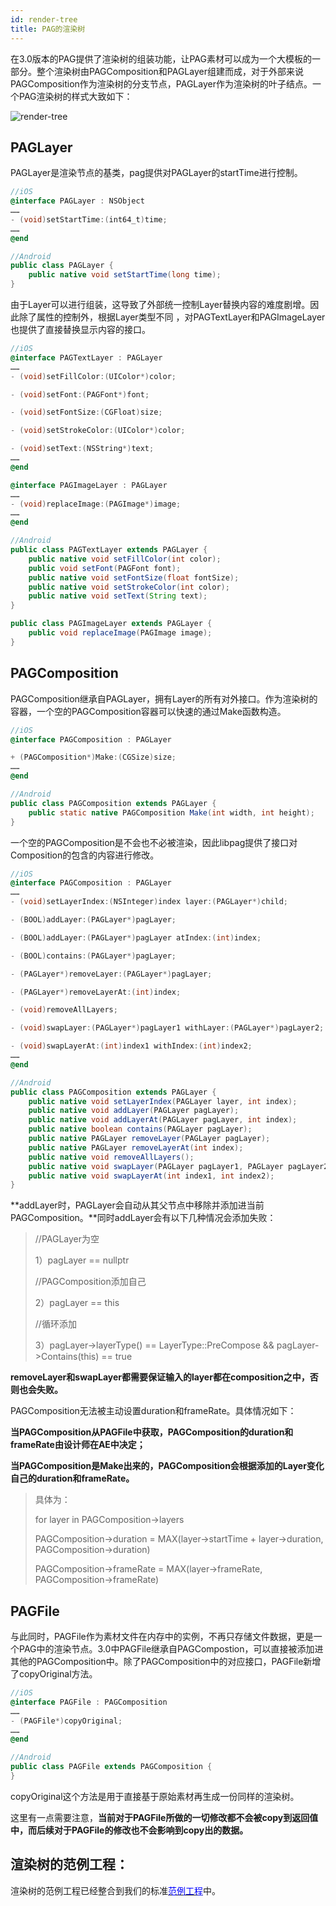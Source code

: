 ```yaml
---
id: render-tree
title: PAG的渲染树
---
```


在3.0版本的PAG提供了渲染树的组装功能，让PAG素材可以成为一个大模板的一部分。整个渲染树由PAGComposition和PAGLayer组建而成，对于外部来说PAGComposition作为渲染树的分支节点，PAGLayer作为渲染树的叶子结点。一个PAG渲染树的样式大致如下：

![render-tree](https://pag.qq.com/website/static/img/docs/render-tree.png)

## PAGLayer

PAGLayer是渲染节点的基类，pag提供对PAGLayer的startTime进行控制。

```objectivec
//iOS
@interface PAGLayer : NSObject
……
- (void)setStartTime:(int64_t)time;
……
@end
```

```java
//Android
public class PAGLayer {
    public native void setStartTime(long time);
}
```

由于Layer可以进行组装，这导致了外部统一控制Layer替换内容的难度剧增。因此除了属性的控制外，根据Layer类型不同 ，对PAGTextLayer和PAGImageLayer也提供了直接替换显示内容的接口。

```objectivec
//iOS
@interface PAGTextLayer : PAGLayer
……
- (void)setFillColor:(UIColor*)color;

- (void)setFont:(PAGFont*)font;

- (void)setFontSize:(CGFloat)size;

- (void)setStrokeColor:(UIColor*)color;

- (void)setText:(NSString*)text;
……
@end

@interface PAGImageLayer : PAGLayer
……
- (void)replaceImage:(PAGImage*)image;
……
@end
```

```java
//Android
public class PAGTextLayer extends PAGLayer {
    public native void setFillColor(int color);
    public void setFont(PAGFont font);
    public native void setFontSize(float fontSize);
    public native void setStrokeColor(int color);
    public native void setText(String text);
}

public class PAGImageLayer extends PAGLayer {
    public void replaceImage(PAGImage image);
}
```



## PAGComposition

PAGComposition继承自PAGLayer，拥有Layer的所有对外接口。作为渲染树的容器，一个空的PAGComposition容器可以快速的通过Make函数构造。

```objectivec
//iOS
@interface PAGComposition : PAGLayer

+ (PAGComposition*)Make:(CGSize)size;
……
@end
```

```java
//Android
public class PAGComposition extends PAGLayer {
    public static native PAGComposition Make(int width, int height);
}
```

一个空的PAGComposition是不会也不必被渲染，因此libpag提供了接口对Composition的包含的内容进行修改。

```objectivec
//iOS
@interface PAGComposition : PAGLayer
……
- (void)setLayerIndex:(NSInteger)index layer:(PAGLayer*)child;

- (BOOL)addLayer:(PAGLayer*)pagLayer;

- (BOOL)addLayer:(PAGLayer*)pagLayer atIndex:(int)index;

- (BOOL)contains:(PAGLayer*)pagLayer;

- (PAGLayer*)removeLayer:(PAGLayer*)pagLayer;

- (PAGLayer*)removeLayerAt:(int)index;

- (void)removeAllLayers;

- (void)swapLayer:(PAGLayer*)pagLayer1 withLayer:(PAGLayer*)pagLayer2;

- (void)swapLayerAt:(int)index1 withIndex:(int)index2;
……
@end
```

```java
//Android
public class PAGComposition extends PAGLayer {
    public native void setLayerIndex(PAGLayer layer, int index);
    public native void addLayer(PAGLayer pagLayer);
    public native void addLayerAt(PAGLayer pagLayer, int index);
    public native boolean contains(PAGLayer pagLayer);
    public native PAGLayer removeLayer(PAGLayer pagLayer);
    public native PAGLayer removeLayerAt(int index);
    public native void removeAllLayers();
    public native void swapLayer(PAGLayer pagLayer1, PAGLayer pagLayer2);
    public native void swapLayerAt(int index1, int index2);
}
```



**addLayer时，PAGLayer会自动从其父节点中移除并添加进当前PAGComposition。**同时addLayer会有以下几种情况会添加失败：

> //PAGLayer为空
>
> 1）pagLayer == nullptr 
>
> //PAGComposition添加自己
>
> 2）pagLayer == this 
>
> //循环添加
>
> 3）pagLayer->layerType() == LayerType::PreCompose && pagLayer->Contains(this) == true 

**removeLayer和swapLayer都需要保证输入的layer都在composition之中，否则也会失败。**



PAGComposition无法被主动设置duration和frameRate。具体情况如下：

**当PAGComposition从PAGFile中获取，PAGComposition的duration和frameRate由设计师在AE中决定；**

**当PAGComposition是Make出来的，PAGComposition会根据添加的Layer变化自己的duration和frameRate。**

> 具体为：
>
> for layer in PAGComposition->layers
>
> PAGComposition->duration = MAX(layer->startTime + layer->duration, PAGComposition->duration)
>
> PAGComposition->frameRate = MAX(layer->frameRate, PAGComposition->frameRate)



## PAGFile

与此同时，PAGFile作为素材文件在内存中的实例，不再只存储文件数据，更是一个PAG中的渲染节点。3.0中PAGFile继承自PAGCompostion，可以直接被添加进其他的PAGComposition中。除了PAGComposition中的对应接口，PAGFile新增了copyOriginal方法。

```objectivec
//iOS
@interface PAGFile : PAGComposition
……
- (PAGFile*)copyOriginal;
……
@end
```

```java
//Android
public class PAGFile extends PAGComposition {
}
```



copyOriginal这个方法是用于直接基于原始素材再生成一份同样的渲染树。

这里有一点需要注意，**当前对于PAGFile所做的一切修改都不会被copy到返回值中，而后续对于PAGFile的修改也不会影响到copy出的数据。**



## 渲染树的范例工程：

渲染树的范例工程已经整合到我们的标准[<font color=blue>范例工程</font>](/docs/sdk.html)中。